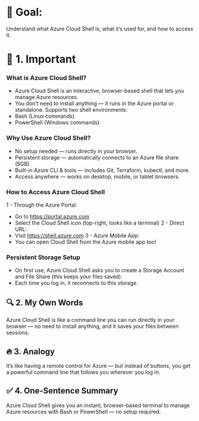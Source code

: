 # 🎯 Goal:
Understand what Azure Cloud Shell is, what it’s used for, and how to access it.

# 🧠 1. Important

### What is Azure Cloud Shell?
 - Azure Cloud Shell is an interactive, browser-based shell that lets you manage Azure resources.
 - You don’t need to install anything — it runs in the Azure portal or standalone.
 Supports two shell environments:
 - Bash (Linux commands)
 - PowerShell (Windows commands)

### Why Use Azure Cloud Shell?
 - No setup needed — runs directly in your browser.
 - Persistent storage — automatically connects to an Azure file share (5GB).
 - Built-in Azure CLI & tools — includes Git, Terraform, kubectl, and more.
 - Access anywhere — works on desktop, mobile, or tablet browsers.

### How to Access Azure Cloud Shell
1 - Through the Azure Portal:
 - Go to https://portal.azure.com
 - Select the Cloud Shell icon (top-right, looks like a terminal)
2 - Direct URL:
 - Visit https://shell.azure.com
3 - Azure Mobile App:
 - You can open Cloud Shell from the Azure mobile app too!

### Persistent Storage Setup
 - On first use, Azure Cloud Shell asks you to create a Storage Account and File Share (this keeps your files saved).
 - Each time you log in, it reconnects to this storage.

## 🔍 2. My Own Words
Azure Cloud Shell is like a command line you can run directly in your browser — no need to install anything, and it saves your files between sessions.

## 🔥 3. Analogy
It’s like having a remote control for Azure — but instead of buttons, you get a powerful command line that follows you wherever you log in.

## ✅ 4. One-Sentence Summary
Azure Cloud Shell gives you an instant, browser-based terminal to manage Azure resources with Bash or PowerShell — no setup required.
